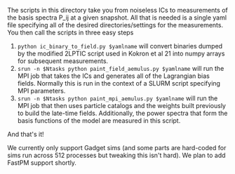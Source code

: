 The scripts in this directory take you from noiseless ICs to measurements of the basis spectra P_ij at a given snapshot. All that is needed is a single yaml file specifying all of the desired directories/settings for the measurements. You then call the scripts in three easy steps

1. `python ic_binary_to_field.py $yamlname` will convert binaries dumped by the modified 2LPTIC script used in Kokron et al 21 into numpy arrays for subsequent measurements. 
2. `srun -n $Ntasks python paint_field_aemulus.py $yamlname` will run the MPI job that takes the ICs and generates all of the Lagrangian bias fields. Normally this is run in the context of a SLURM script specifying MPI parameters.
3. `srun -n $Ntasks python paint_mpi_aemulus.py $yamlname` will run the MPI job that then uses particle catalogs and the weights built previously to build the late-time fields. Additionally, the power spectra that form the basis functions of the model are measured in this script. 

And that's it! 

We currently only support Gadget sims (and some parts are hard-coded for sims run across 512 processes but tweaking this isn't hard). We plan to add FastPM support shortly. 
